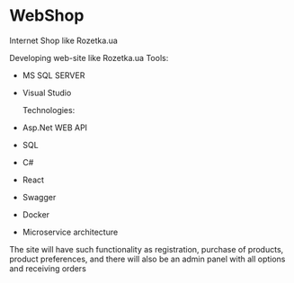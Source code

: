 # WebShop
Internet Shop like Rozetka.ua

Developing web-site like Rozetka.ua
Tools:
- MS SQL SERVER
- Visual Studio

  Technologies:
- Asp.Net WEB API
- SQL
- C#
- React
- Swagger
- Docker
- Microservice architecture

The site will have such functionality as registration, purchase of products, product preferences, and there will also be an admin panel with all options and receiving orders
